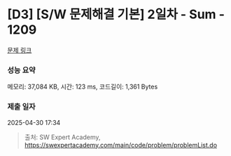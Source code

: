 # [D3] [S/W 문제해결 기본] 2일차 - Sum - 1209 

[문제 링크](https://swexpertacademy.com/main/code/problem/problemDetail.do?contestProbId=AV13_BWKACUCFAYh) 

### 성능 요약

메모리: 37,084 KB, 시간: 123 ms, 코드길이: 1,361 Bytes

### 제출 일자

2025-04-30 17:34



> 출처: SW Expert Academy, https://swexpertacademy.com/main/code/problem/problemList.do